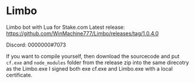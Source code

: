 # Limbo
Limbo bot with Lua for Stake.com
Latest release: https://github.com/WinMachine777/Limbo/releases/tag/1.0.4.0

Discord: 0000000#7073 <br />

If you want to compile yourself, then download the sourcecode and put `cf.exe` and `node_modules` folder from the release zip into the same direcotry as the Limbo.exe
I signed both exe cf.exe and Limbo.exe with a local certificate.
